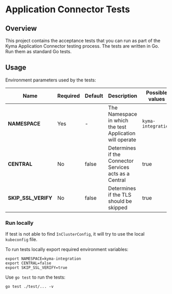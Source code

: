 # Application Connector Tests

## Overview

This project contains the acceptance tests that you can run as part of the Kyma Application Connector testing process.
The tests are written in Go. Run them as standard Go tests.

## Usage

Environment parameters used by the tests:

| Name | Required | Default | Description | Possible values |
|------|----------|---------|-------------|-----------------|
| **NAMESPACE** | Yes | - | The Namespace in which the test Application will operate | `kyma-integration` |
| **CENTRAL** | No | false | Determines if the Connector Services acts as a Central | true | 
| **SKIP_SSL_VERIFY** | No | false | Determines if the TLS should be skipped | true | 


### Run locally

If test is not able to find `InClusterConfig`, it will try to use the local `kubeconfig` file.

To run tests locally export required environment variables:
```
export NAMESPACE=kyma-integration
export CENTRAL=false
export SKIP_SSL_VERIFY=true
```
 
Use `go test` to run the tests:
```
go test ./test/... -v
```
